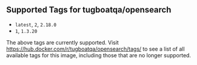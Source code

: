 ## Supported Tags for tugboatqa/opensearch

* `latest`, `2`, `2.18.0`
* `1`, `1.3.20`

The above tags are currently supported. Visit https://hub.docker.com/r/tugboatqa/opensearch/tags/ to see a list of all available tags for this image, including those that are no longer supported.
